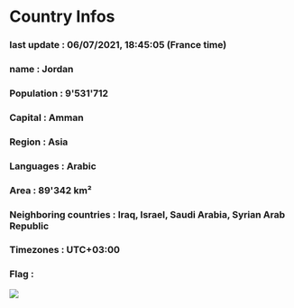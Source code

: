 # Country  Infos
### last update : 06/07/2021, 18:45:05 (France time)

### name : Jordan
### Population : 9'531'712
### Capital : Amman
### Region : Asia
### Languages : Arabic
### Area : 89'342 km²
### Neighboring countries : Iraq, Israel, Saudi Arabia, Syrian Arab Republic
### Timezones : UTC+03:00

### Flag :
![](https://restcountries.eu/data/jor.svg)